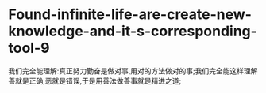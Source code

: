 # Found-infinite-life-are-create-new-knowledge-and-it-s-corresponding-tool-9
我们完全能理解:真正努力勤奋是做对事,用对的方法做对的事;我们完全能这样理解善就是正确,恶就是错误,于是用善法做善事就是精进之道;
